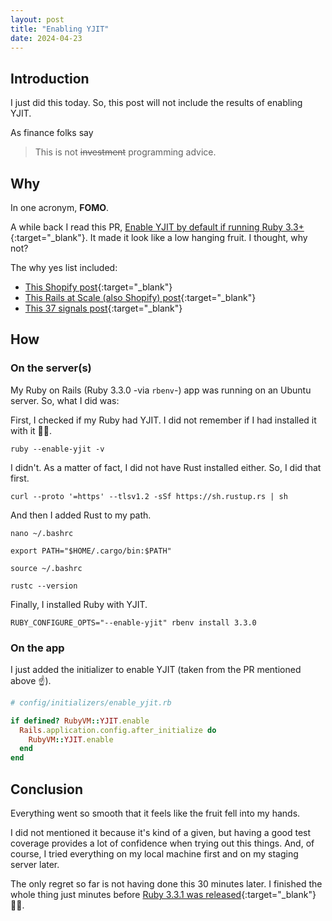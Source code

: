 ```yaml
---
layout: post
title: "Enabling YJIT"
date: 2024-04-23
---
```


## Introduction

I just did this today. So, this post will not include the results of enabling YJIT.

As finance folks say

> This is not ~~investment~~ programming advice.

## Why

In one acronym, **FOMO**.

A while back I read this PR, [Enable YJIT by default if running Ruby 3.3+](https://github.com/rails/rails/pull/49947){:target="_blank"}. It made it look like a low hanging fruit. I thought, why not?

The why yes list included:

- [This Shopify post](https://shopify.engineering/yjit-faster-rubying){:target="_blank"}
- [This Rails at Scale (also Shopify) post](https://railsatscale.com/2023-12-04-ruby-3-3-s-yjit-faster-while-using-less-memory/){:target="_blank"}
- [This 37 signals post](https://dev.37signals.com/yjit-is-fast/){:target="_blank"}

## How

### On the server(s)

My Ruby on Rails (Ruby 3.3.0 -via `rbenv`-) app was running on an Ubuntu server.
So, what I did was:

First, I checked if my Ruby had YJIT. I did not remember if I had installed it with it 🤷‍♂️.

```shell
ruby --enable-yjit -v
```

I didn't. As a matter of fact, I did not have Rust installed either. So, I did that first.

```shell
curl --proto '=https' --tlsv1.2 -sSf https://sh.rustup.rs | sh
```

And then I added Rust to my path.

```shell
nano ~/.bashrc
```

```text
export PATH="$HOME/.cargo/bin:$PATH"
```

```shell
source ~/.bashrc
```

```shell
rustc --version
```

Finally, I installed Ruby with YJIT.

```shell
RUBY_CONFIGURE_OPTS="--enable-yjit" rbenv install 3.3.0
```

### On the app

I just added the initializer to enable YJIT (taken from the PR mentioned above ☝️).

```ruby
# config/initializers/enable_yjit.rb

if defined? RubyVM::YJIT.enable
  Rails.application.config.after_initialize do
    RubyVM::YJIT.enable
  end
end
```

## Conclusion

Everything went so smooth that it feels like the fruit fell into my hands.

I did not mentioned it because it's kind of a given, but having a good test coverage provides a lot of confidence when trying out this things. And, of course, I tried everything on my local machine first and on my staging server later.

The only regret so far is not having done this 30 minutes later. I finished the whole thing just minutes before [Ruby 3.3.1 was released](https://github.com/ruby/ruby/releases/tag/v3_3_1){:target="_blank"} 🤦‍♂️.
